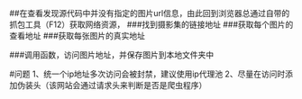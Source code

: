##在查看发现源代码中并没有指定的图片url信息，由此回到浏览器总通过自带的抓包工具（F12）获取网络资源，
###找到摄影集的链接地址
###获取每个图片的查看地址
###获取每张图片的真实地址

###调用函数，访问图片地址，并保存图片到本地文件夹中

#问题
1、统一个ip地址多次访问会被封禁，建议使用ip代理池
2、尽量在访问时添加伪装头（该网站会通过请求头来判断是否是爬虫程序）